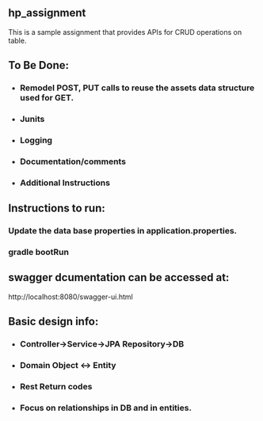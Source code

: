 ## hp_assignment
This is a sample assignment that provides APIs for CRUD operations on table.

## To Be Done:
* ### Remodel POST, PUT calls to reuse the assets data structure used for GET.
* ### Junits
* ### Logging
* ### Documentation/comments
* ### Additional Instructions


## Instructions to run:
### Update the data base properties in application.properties.
### gradle bootRun

## swagger dcumentation can be accessed at:
http://localhost:8080/swagger-ui.html


## Basic design info:
* ### Controller->Service->JPA Repository->DB
* ### Domain Object <-> Entity
* ### Rest Return codes
* ### Focus on relationships in DB and in entities.
